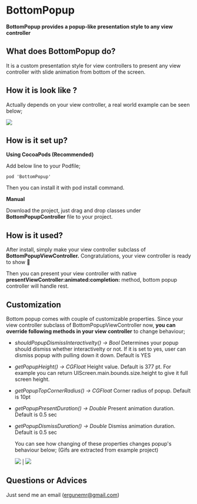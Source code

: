 # BottomPopup

**BottomPopup provides a popup-like presentation style to any view controller**

## What does BottomPopup do?
It is a custom presentation style for view controllers to present any view controller with slide animation from bottom of the screen.

## How it is look like ?
Actually depends on your view controller, a real world example can be seen below;

![](https://media.giphy.com/media/9VvrEZ4McyF9cWgCtJ/giphy.gif)

## How is it set up?

**Using CocoaPods (Recommended)**

Add below line to your Podfile;

```
pod 'BottomPopup'
```

Then you can install it with pod install command.

**Manual**

Download the project, just drag and drop classes under **BottomPopupController** file to your project.

## How is it used?

After install, simply make your view controller subclass of **BottomPopupViewController.** Congratulations, your view controller is ready to show 🎉  

Then you can present your view controller with native **presentViewController:animated:completion:** method, bottom popup controller will handle rest.

## Customization

Bottom popup comes with couple of customizable properties. Since your view controller subclass of BottomPopupViewController now, **you can override following methods in your view controller** to change behaviour;

* _shouldPopupDismissInteractivelty() -> Bool_
  Determines your popup should dismiss whether interactivelty or not. If it is set to yes, user can dismiss popup with pulling down it down. Default is YES
* _getPopupHeight() -> CGFloat_
  Height value. Default is 377 pt. For example you can return UIScreen.main.bounds.size.height to give it full screen height.
* _getPopupTopCornerRadius() -> CGFloat_
  Corner radius of popup. Default is 10pt
* _getPopupPresentDuration() -> Double_
   Present animation duration. Default is 0.5 sec
* _getPopupDismissDuration() -> Double_
   Dismiss animation duration. Default is 0.5 sec

   You can see how changing of these properties changes popup's behaviour below;
   (Gifs are extracted from example project)
    
    ![](https://media.giphy.com/media/MRWZQ2PUS0NSeCytPx/giphy.gif) | ![](https://media.giphy.com/media/3bzmRH74e9wL6XKNnG/giphy.gif)

 ## Questions or Advices
 Just send me an email (ergunemr@gmail.com)